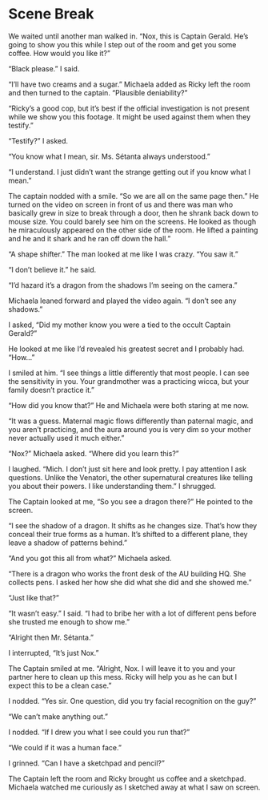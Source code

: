 # Scene Break

We waited until another man walked in. “Nox, this is Captain Gerald. He’s going to show you this while I step out of the room and get you some coffee. How would you like it?”

“Black please.” I said.

“I’ll have two creams and a sugar.” Michaela added as Ricky left the room and then turned to the captain. “Plausible deniability?”

“Ricky’s a good cop, but it’s best if the official investigation is not present while we show you this footage. It might be used against them when they testify.”

“Testify?” I asked.

“You know what I mean, sir. Ms. Sétanta always understood.”

“I understand. I just didn’t want the strange getting out if you know what I mean.”

The captain nodded with a smile. “So we are all on the same page then.” He turned on the video on screen in front of us and there was man who basically grew in size to break through a door, then he shrank back down to mouse size. You could barely see him on the screens. He looked as though he miraculously appeared on the other side of the room. He lifted a painting and he and it shark and he ran off down the hall.”

“A shape shifter.” The man looked at me like I was crazy. “You saw it.”

“I don’t believe it.” he said.

“I’d hazard it’s a dragon from the shadows I’m seeing on the camera.”

Michaela leaned forward and played the video again. “I don’t see any shadows.”

I asked, “Did my mother know you were a tied to the occult Captain Gerald?”

He looked at me like I’d revealed his greatest secret and I probably had. “How…”

I smiled at him. “I see things a little differently that most people. I can see the sensitivity in you. Your grandmother was a practicing wicca, but your family doesn’t practice it.”

“How did you know that?” He and Michaela were both staring at me now.

“It was a guess. Maternal magic flows differently than paternal magic, and you aren’t practicing, and the aura around you is very dim so your mother never actually used it much either.”

“Nox?” Michaela asked. “Where did you learn this?”

I laughed. “Mich. I don’t just sit here and look pretty. I pay attention I ask questions. Unlike the Venatori, the other supernatural creatures like telling you about their powers. I like understanding them.” I shrugged.

The Captain looked at me, “So you see a dragon there?” He pointed to the screen.

“I see the shadow of a dragon. It shifts as he changes size. That’s how they conceal their true forms as a human. It’s shifted to a different plane, they leave a shadow of patterns behind.”

“And you got this all from what?” Michaela asked.

“There is a dragon who works the front desk of the AU building HQ. She collects pens. I asked her how she did what she did and she showed me.”

“Just like that?”

“It wasn’t easy.” I said. “I had to bribe her with a lot of different pens before she trusted me enough to show me.”

“Alright then Mr. Sétanta.”

I interrupted, “It’s just Nox.”

The Captain smiled at me. “Alright, Nox. I will leave it to you and your partner here to clean up this mess. Ricky will help you as he can but I expect this to be a clean case.”

I nodded. “Yes sir. One question, did you try facial recognition on the guy?”

“We can’t make anything out.”

I nodded. “If I drew you what I see could you run that?”

“We could if it was a human face.”

I grinned. “Can I have a sketchpad and pencil?”

The Captain left the room and Ricky brought us coffee and a sketchpad. Michaela watched me curiously as I sketched away at what I saw on screen.

